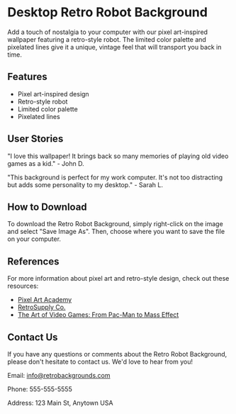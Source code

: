<!--font:Poppins-->

# Desktop Retro Robot Background

Add a touch of nostalgia to your computer with our pixel art-inspired wallpaper featuring a retro-style robot. The limited color palette and pixelated lines give it a unique, vintage feel that will transport you back in time.

## Features

- Pixel art-inspired design
- Retro-style robot
- Limited color palette
- Pixelated lines

## User Stories

"I love this wallpaper! It brings back so many memories of playing old video games as a kid." - John D.

"This background is perfect for my work computer. It's not too distracting but adds some personality to my desktop." - Sarah L.

## How to Download

To download the Retro Robot Background, simply right-click on the image and select "Save Image As". Then, choose where you want to save the file on your computer.

## References

For more information about pixel art and retro-style design, check out these resources:

- [Pixel Art Academy](#)
- [RetroSupply Co.](#)
- [The Art of Video Games: From Pac-Man to Mass Effect](#)

## Contact Us

If you have any questions or comments about the Retro Robot Background, please don't hesitate to contact us. We'd love to hear from you!

Email: [info@retrobackgrounds.com](mailto:info@retrobackgrounds.com)

Phone: 555-555-5555

Address: 123 Main St, Anytown USA

<!--

Write me content for website with wallpaper which alt text is:

"A pixel art-inspired wallpaper featuring a retro-style robot, with a limited color palette and pixelated lines."

The name/title of the page should not be 1:1 copy of the alt text but rather a real content of the website which is using this wallpaper.

- Use markdown format 
- Start with heading
- Heading should be short and concise
- The content should look like a real website 
- The website should not be about the wallpaper, wallpaper is just a related background
- Heading should be contain work "wallpaper" or "background"
- Include real sections like references, contact, user stories, etc. use things relevant to the page purpose.
- Feel free to use structure like headings, bullets, numbering, blockquotes, paragraphs, horizontal lines, etc.
- You can use formatting like bold or _italic_
- You can include UTF-8 emojis
- Links should be only #hash anchors (and you can refer to the document itself)
- Do not include images


---


# Retro Robot Background for Your Desktop

Add a touch of nostalgia to your computer with our pixel art-inspired wallpaper featuring a retro-style robot. The limited color palette and pixelated lines give it a unique, vintage feel that will transport you back in time.

## Features

- Pixel art-inspired design
- Retro-style robot
- Limited color palette
- Pixelated lines

## User Stories

"I love this wallpaper! It brings back so many memories of playing old video games as a kid." - John D.

"This background is perfect for my work computer. It's not too distracting but adds some personality to my desktop." - Sarah L.

## How to Download

To download the Retro Robot Background, simply right-click on the image and select "Save Image As". Then, choose where you want to save the file on your computer.

## References

For more information about pixel art and retro-style design, check out these resources:

- [Pixel Art Academy](#)
- [RetroSupply Co.](#)
- [The Art of Video Games: From Pac-Man to Mass Effect](#)

## Contact Us

If you have any questions or comments about the Retro Robot Background, please don't hesitate to contact us. We'd love to hear from you!

Email: [info@retrobackgrounds.com](mailto:info@retrobackgrounds.com)

Phone: 555-555-5555

Address: 123 Main St, Anytown USA


---


Write me a Google font which is best fitting for the website.

Pick from the list:
- Cabin
- Cormorant Garamond
- Futura
- Poppins
- Cinzel Decorative
- Great Vibes
- Raleway
- Roboto
- Montserrat
- Alegreya
- Playfair Display
- Inter
- Cinzel
- IBM Plex Sans
- Lobster
- Exo 2
- Open Sans
- Barlow Condensed
- Dancing Script
- Creepster
- Orbitron
- Lato


Write just the font name nothing else.


---


Poppins

-->
